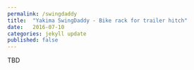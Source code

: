 ```yaml
---
permalink: /swingdaddy
title:  "Yakima SwingDaddy - Bike rack for trailer hitch"
date:   2016-07-10
categories: jekyll update
published: false
---
```

TBD
